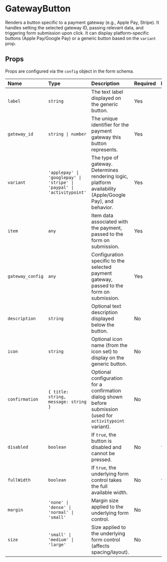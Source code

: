 # GatewayButton

Renders a button specific to a payment gateway (e.g., Apple Pay, Stripe). It handles setting the selected gateway ID, passing relevant data, and triggering form submission upon click. It can display platform-specific buttons (Apple Pay/Google Pay) or a generic button based on the `variant` prop.

## Props

Props are configured via the `config` object in the form schema.

| Name             | Type                                                                               | Description                                                                                                | Required | Default    |
| :--------------- | :--------------------------------------------------------------------------------- | :--------------------------------------------------------------------------------------------------------- | :------- | :--------- |
| `label`          | `string`                                                                           | The text label displayed on the generic button.                                                            | Yes      |            |
| `gateway_id`     | `string \| number`                                                                 | The unique identifier for the payment gateway this button represents.                                      | Yes      |            |
| `variant`        | `'applepay' \| 'googlepay' \| 'stripe' \| 'paypal' \| 'activitypoint'`             | The type of gateway. Determines rendering logic, platform availability (Apple/Google Pay), and behavior. | Yes      |            |
| `item`           | `any`                                                                              | Item data associated with the payment, passed to the form on submission.                                   | Yes      |            |
| `gateway_config` | `any`                                                                              | Configuration specific to the selected payment gateway, passed to the form on submission.                  | Yes      |            |
| `description`    | `string`                                                                           | Optional text description displayed below the button.                                                      | No       | `''`       |
| `icon`           | `string`                                                                           | Optional icon name (from the icon set) to display on the generic button.                                   | No       |            |
| `confirmation`   | `{ title: string, message: string }`                                               | Optional configuration for a confirmation dialog shown before submission (used for `activitypoint` variant). | No       |            |
| `disabled`       | `boolean`                                                                          | If `true`, the button is disabled and cannot be pressed.                                                   | No       | `false`    |
| `fullWidth`      | `boolean`                                                                          | If `true`, the underlying form control takes the full available width.                                     | No       | `true`     |
| `margin`         | `'none' \| 'dense' \| 'normal' \| 'small'`                                         | Margin size applied to the underlying form control.                                                        | No       | `'none'`   |
| `size`           | `'small' \| 'medium' \| 'large'`                                                   | Size applied to the underlying form control (affects spacing/layout).                                      | No       |            |
